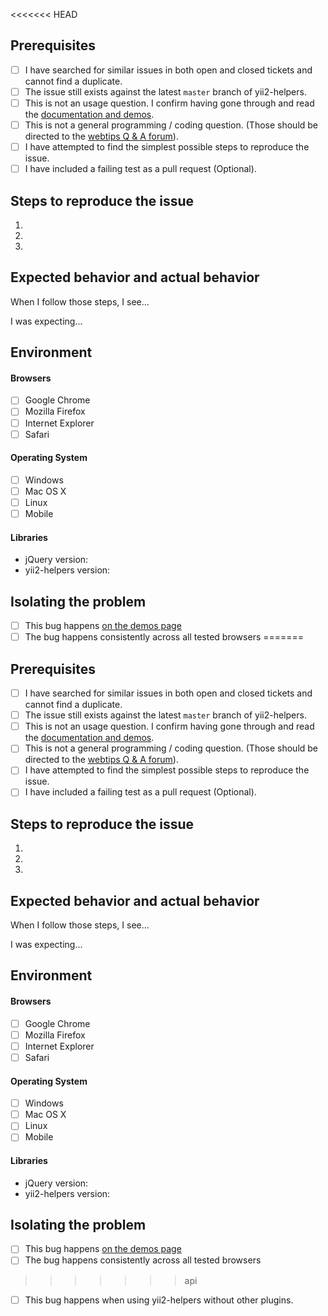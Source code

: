 <<<<<<< HEAD
## Prerequisites

- [ ] I have searched for similar issues in both open and closed tickets and cannot find a duplicate.
- [ ] The issue still exists against the latest `master` branch of yii2-helpers.
- [ ] This is not an usage question. I confirm having gone through and read the [documentation and demos](http://demos.krajee.com/helpers).
- [ ] This is not a general programming / coding question. (Those should be directed to the [webtips Q & A forum](http://webtips.krajee.com/questions)).
- [ ] I have attempted to find the simplest possible steps to reproduce the issue.
- [ ] I have included a failing test as a pull request (Optional).

## Steps to reproduce the issue

1.
2.
3.

## Expected behavior and actual behavior

When I follow those steps, I see...

I was expecting...

## Environment

#### Browsers

- [ ] Google Chrome
- [ ] Mozilla Firefox
- [ ] Internet Explorer
- [ ] Safari

#### Operating System

- [ ] Windows
- [ ] Mac OS X
- [ ] Linux
- [ ] Mobile

#### Libraries

- jQuery version:
- yii2-helpers version:

## Isolating the problem

- [ ] This bug happens [on the demos page](https://demos.krajee.com/helpers)
- [ ] The bug happens consistently across all tested browsers
=======
## Prerequisites

- [ ] I have searched for similar issues in both open and closed tickets and cannot find a duplicate.
- [ ] The issue still exists against the latest `master` branch of yii2-helpers.
- [ ] This is not an usage question. I confirm having gone through and read the [documentation and demos](http://demos.krajee.com/helpers).
- [ ] This is not a general programming / coding question. (Those should be directed to the [webtips Q & A forum](http://webtips.krajee.com/questions)).
- [ ] I have attempted to find the simplest possible steps to reproduce the issue.
- [ ] I have included a failing test as a pull request (Optional).

## Steps to reproduce the issue

1.
2.
3.

## Expected behavior and actual behavior

When I follow those steps, I see...

I was expecting...

## Environment

#### Browsers

- [ ] Google Chrome
- [ ] Mozilla Firefox
- [ ] Internet Explorer
- [ ] Safari

#### Operating System

- [ ] Windows
- [ ] Mac OS X
- [ ] Linux
- [ ] Mobile

#### Libraries

- jQuery version:
- yii2-helpers version:

## Isolating the problem

- [ ] This bug happens [on the demos page](https://demos.krajee.com/helpers)
- [ ] The bug happens consistently across all tested browsers
>>>>>>> api
- [ ] This bug happens when using yii2-helpers without other plugins.